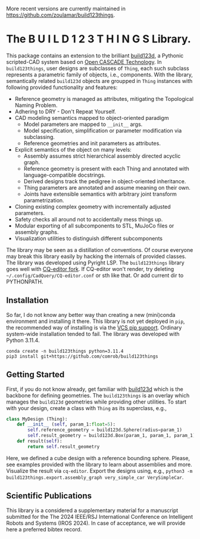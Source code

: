 More recent versions are currently maintained in https://github.com/zoulamar/build123things.

#  The    B U I L D    1 2 3    T H I N G S    Library.

This package contains an extension to the brilliant [build123d](https://github.com/gumyr/build123d), a Pythonic scripted-CAD system based on [Open CASCADE Technology](https://dev.opencascade.org/doc/overview/html/index.html).
In `build123things`, user designs are subclasses of `Thing`, each such subclass represents a parametric family of objects, i.e., components.
With the library, semantically related `build123d` objects are groupped in `Thing` instances with following provided functionality and features:

- Reference geometry is managed as attributes, mitigating the Topological Naming Problem.
- Adhering to DRY - Don't Repeat Yourself.
- CAD modeling semantics mapped to object-oriented paradigm
    - Model parameters are mapped to `__init__` args.
    - Model specification, simplification or parameter modification via subclassing.
    - Reference geometries and init parameters as attributes.
- Explicit semantics of the object on many levels:
    - Assembly assumes strict hierarchical assembly directed acyclic graph.
    - Reference geometry is present with each Thing and annotated with language-compatible docstrings.
    - Derived designs track the pedigree in object-oriented inheritance.
    - Thing parameters are annotated and assume meaning on their own.
    - Joints have extensible semantics with arbitrary joint transform parametrization.
- Cloning existing complex geometry with incrementally adjusted parameters.
- Safety checks all around not to accidentally mess things up.
- Modular exporting of all subcomponents to STL, MuJoCo files or assembly graphs.
- Visualization utilities to distinguish different subcomponents

The library may be seen as a distillation of conventions.
Of course everyone may break this library easily by hacking the internals of provided classes.
The library was developed using Pyright LSP.
The `build123things` library goes well with [CQ-editor fork](https://github.com/jdegenstein/jmwright-CQ-Editor).
If CQ-editor won't render, try deleting `~/.config/CadQuery/CQ-editor.conf` or sth like that. Or add current dir to PYTHONPATH.

## Installation

So far, I do not know any better way than creating a new (mini)conda environment and installing it there.
This library is not yet deployed in `pip`, the recommended way of installing is via the [VCS pip support](https://pip.pypa.io/en/stable/topics/vcs-support/).
Ordinary system-wide installation tended to fail.
The library was developed with Python 3.11.4.

```
conda create -n build123things python=3.11.4
pip3 install git+https://github.com/comrob/build123things
```

## Getting Started

First, if you do not know already, get familiar with [build123d](https://github.com/gumyr/build123d) which is the backbone for defining geometries.
The `build123things` is an overlay which manages the `build123d` geometries while providing other utilities.
To start with your design, create a class with `Thing` as its superclass, e.g.,
```python
class MyDesign (Thing):
    def __init__ (self, param_1:float=5):
        self.reference_geometry = build123d.Sphere(radius=param_1)
        self.result_geometry = build123d.Box(param_1, param_1, param_1)
    def result(self):
        return self.result_geometry
```
Here, we defined a cube design with a reference bounding sphere.
Please, see examples provided with the library to learn about assemblies and more.
Visualize the result via `cq-editor`.
Export the designs using, e.g., ``python3 -m build123things.export.assembly_graph very_simple_car VerySimpleCar``.

## Scientific Publications

This library is a considered a supplementary material for a manuscript submitted for the The 2024 IEEE/RSJ International Conference on Intelligent Robots and Systems (IROS 2024).
In case of acceptance, we will provide here a preferred bibtex record.

